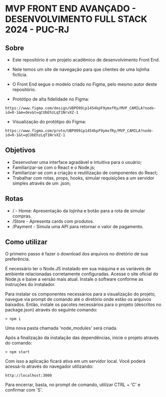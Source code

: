 # MVP FRONT END AVANÇADO - DESENVOLVIMENTO FULL STACK 2024 - PUC-RJ

## Sobre
* Este repositório é um projeto acadêmico de desenvolvimento Front End.
* Nele temos um site de navegação para que clientes de uma lojinha fictícia.
* O Front End segue o modelo criado no Figma, pelo mesmo autor deste repositório.

* Protótipo de alta fidelidade no Figma: 
```
https://www.figma.com/design/UBPO99ip1454kpF9ymxfRy/MVP_CAMILA?node-id=0-1&m=dev&t=qCUbEhzLqT1NrvXZ-1
```
* Visualização do protótipo do Figma:
```
https://www.figma.com/proto/UBPO99ip1454kpF9ymxfRy/MVP_CAMILA?node-id=0-1&t=qCUbEhzLqT1NrvXZ-1
```
## Objetivos
* Desenvolver uma interface agradável e intuitiva para o usuário;
* Familiarizar-se com o React e o Node.js;
* Familiarizar-se com a criação e reutilização de componentes do React;
* Trabalhar com rotas, props, hooks, simular requisições a um servidor simples através de um .json;

## Rotas
* / - Home: Apresentação da lojinha e botão para a rota de simular compras.
* /Store - Apresenta cards com produtos.
* /Payment - Simula uma API para retornar o valor de pagamento.

## Como utilizar
O primeiro passo é fazer o download dos arquivos no diretório de sua preferência.

É necessário ter o Node.JS instalado em sua máquina e as variáveis de ambiente relacionadas corretamente configuradas. Acesse o site oficial do Node.js e baixe a versão mais atual. Instale o software conforme as instruções do instalador. 


Para instalar os componentes necessários para a visualização do projeto, navegue via prompt de comando até o diretório onde estão os arquivos baixados.
Então, instale os pacotes necessários para o projeto (descritos no package.json) através do seguinte comando:
```
> npm i
```
Uma nova pasta chamada 'node_modules' será criada.

Após a finalização da instalação das dependências, inicie o projeto através do comando:
```
> npm start
```

Com isso a aplicação ficará ativa em um servidor local. 
Você poderá acessá-lo através do navegador utilizando:
```
http://localhost:3000
```

Para encerrar, basta, no prompt de comando, utilizar CTRL + 'C' e confirmar com 'S'.